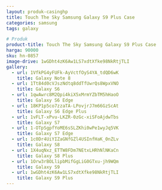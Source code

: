 ```yaml
---
layout: produk-casinghp
title: Touch The Sky Samsung Galaxy S9 Plus Case
categories: samsung
tags: galaxy

# Produk
product-title: Touch The Sky Samsung Galaxy S9 Plus Case
harga: 90000
sku: hn-0857
image-drive: 1wGDht4zK6Aw1LS7xdtXfke98NkRtjTLI
gallery:
  - url: 1VfkPG4yFUFk-AyVctfOyS4YA_tdQD6wK
    title: Galaxy Note 8
  - url: 1Tt84d0cVJszNdtq8ddTfUwrQs8WpxVNO
    title: Galaxy S6
  - url: 1qwAwrc8M2Qpi4kiX5xMrmYZbTM5hHaoO
    title: Galaxy S6 Edge
  - url: 18KP1p5co7zzaTA-LPovjrJ7m66GzScAt
    title: Galaxy S6 Edge Plus
  - url: 1vFLT-xPvu-LKZR-0zGc-xiSFoAjdwTbs
    title: Galaxy S7
  - url: 1-OTpSgpfYoME6sSLZKhi0wPe1wyJq5VK
    title: Galaxy S7 Edge
  - url: 1c0Dr4UiYIZaGNfGZl4USInfHaK_0nZLv
    title: Galaxy S8
  - url: 1X4uqNxz_ETTW8FDm7NEtxLHRhNlNKaCn
    title: Galaxy S8 Plus
  - url: 1Orw3rBOLlipbMifGgLiG0GTxu-jh9WQm
    title: Galaxy S9
  - url: 1wGDht4zK6Aw1LS7xdtXfke98NkRtjTLI
    title: Galaxy S9 Plus
---
```

